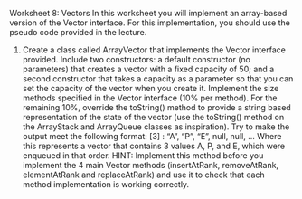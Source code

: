 Worksheet 8: Vectors
In this worksheet you will implement an array-based version of the Vector interface.
For this implementation, you should use the pseudo code provided in the lecture.

1. Create a class called ArrayVector that implements the Vector interface
provided. Include two constructors: a default constructor (no parameters) that
creates a vector with a fixed capacity of 50; and a second constructor that
takes a capacity as a parameter so that you can set the capacity of the vector
when you create it. Implement the size methods specified in the Vector
interface (10% per method). For the remaining 10%, override the toString()
method to provide a string based representation of the state of the vector (use
the toString() method on the ArrayStack and ArrayQueue classes as
inspiration). Try to make the output meet the following format:
[3] : “A”, “P”, “E”, null, null, ...
Where this represents a vector that contains 3 values A, P, and E, which were
enqueued in that order.
HINT: Implement this method before you implement the 4 main Vector
methods (insertAtRank, removeAtRank, elementAtRank and replaceAtRank)
and use it to check that each method implementation is working correctly.

